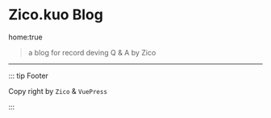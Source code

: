 # Zico.kuo Blog
home:true
> a blog for record deving Q & A by Zico


---
::: tip Footer

Copy right by `Zico` & `VuePress`

:::
